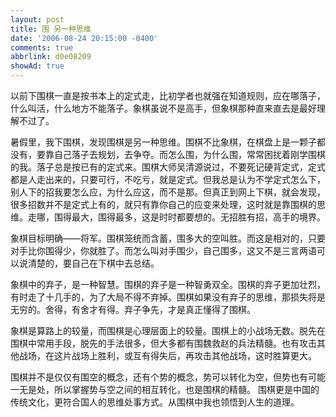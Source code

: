 ```yaml
---
layout: post
title: 围 另一种思维
date: '2006-08-24 20:15:00 -0400'
comments: true
abbrlink: d0e08209
showAd: true
---
```

以前下围棋一直是按书本上的定式走，比初学者也就强在知道规则，应在哪落子，什么叫活，什么地方不能落子。象棋虽说不是高手，但象棋那种直来直去是最好理解不过了。

暑假里，我下围棋，发现围棋是另一种思维。围棋不比象棋，在棋盘上是一颗子都没有，要靠自己落子去规划，去争夺。而怎么围，为什么围，常常困扰着刚学围棋的我。落子总是按已有的定式来。围棋大师吴清源说过，不要死记硬背定式，定式都是人走出来的，只要可行，不吃亏，就是定式。但我总是认为不学定式怎么下，别人下的招我要怎么应，为什么应这，而不是那。但真正到网上下棋，就会发现，很多招数并不是定式上有的，就只有靠你自己的应变来处理，这时就是靠围棋的思维。走哪，围得最大，围得最多，这是时时都要想的。无招胜有招，高手的境界。

象棋目标明确——将军。围棋笼统而含蓄，围多大的空叫胜。而这是相对的，只要对手比你围得少，你就胜了。而怎么叫对手围少，自己围多，这又不是三言两语可以说清楚的，要自己在下棋中去总结。

象棋中的弃子，是一种智慧。围棋的弃子是一种智勇双全。围棋的弃子更加壮烈，有时走了十几手的，为了大局不得不弃掉。围棋如果没有弃子的思维，那损失将是无穷的。舍得，有舍才有得。弃子争先，才是真正懂得了围棋。

象棋是算路上的较量，而围棋是心理层面上的较量。围棋上的小战场无数。脱先在围棋中常用手段，脱先的手法很多，但大多都有围魏救赵的兵法精髓。也有攻击其他战场，在这片战场上胜利，或互有得失后，再攻击其他战场，这时胜算更大。

围棋并不是仅仅有围空的概念，还有个势的概念，势可以转化为空，但势也有可能一无是处，所以掌握势与空之间的相互转化，也是围棋的精髓。
围棋更是中国的传统文化，更符合国人的思维处事方式。从围棋中我也领悟到人生的道理。
